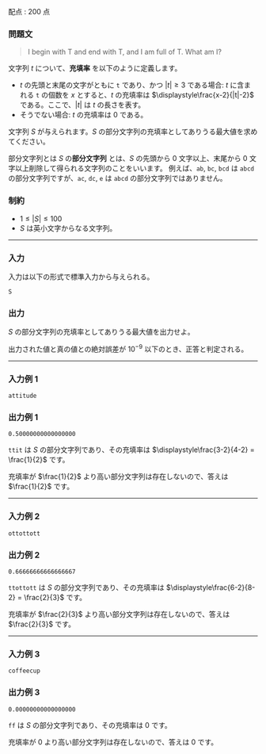 配点 : $200$ 点

### 問題文

> I begin with T and end with T, and I am full of T. What am I?

文字列 $t$ について、**充填率** を以下のように定義します。

  * $t$ の先頭と末尾の文字がともに `t` であり、かつ $|t| \geq 3$ である場合: $t$ に含まれる `t` の個数を $x$ とすると、$t$ の充填率は $\displaystyle\frac{x-2}{|t|-2}$ である。ここで、$|t|$ は $t$ の長さを表す。
  * そうでない場合: $t$ の充填率は $0$ である。



文字列 $S$ が与えられます。$S$ の部分文字列の充填率としてありうる最大値を求めてください。

部分文字列とは $S$ の**部分文字列** とは、$S$ の先頭から $0$ 文字以上、末尾から $0$ 文字以上削除して得られる文字列のことをいいます。 例えば、`ab`, `bc`, `bcd` は `abcd` の部分文字列ですが、`ac`, `dc`, `e` は `abcd` の部分文字列ではありません。 

### 制約

  * $1 \leq |S| \leq 100$
  * $S$ は英小文字からなる文字列。



* * *

### 入力

入力は以下の形式で標準入力から与えられる。
    
    
    S

### 出力

$S$ の部分文字列の充填率としてありうる最大値を出力せよ。

出力された値と真の値との絶対誤差が $10^{-9}$ 以下のとき、正答と判定される。

* * *

### 入力例 1
    
    
    attitude

### 出力例 1
    
    
    0.50000000000000000

`ttit` は $S$ の部分文字列であり、その充填率は $\displaystyle\frac{3-2}{4-2} = \frac{1}{2}$ です。

充填率が $\frac{1}{2}$ より高い部分文字列は存在しないので、答えは $\frac{1}{2}$ です。

* * *

### 入力例 2
    
    
    ottottott

### 出力例 2
    
    
    0.66666666666666667

`ttottott` は $S$ の部分文字列であり、その充填率は $\displaystyle\frac{6-2}{8-2} = \frac{2}{3}$ です。

充填率が $\frac{2}{3}$ より高い部分文字列は存在しないので、答えは $\frac{2}{3}$ です。

* * *

### 入力例 3
    
    
    coffeecup

### 出力例 3
    
    
    0.00000000000000000

`ff` は $S$ の部分文字列であり、その充填率は $0$ です。

充填率が $0$ より高い部分文字列は存在しないので、答えは $0$ です。